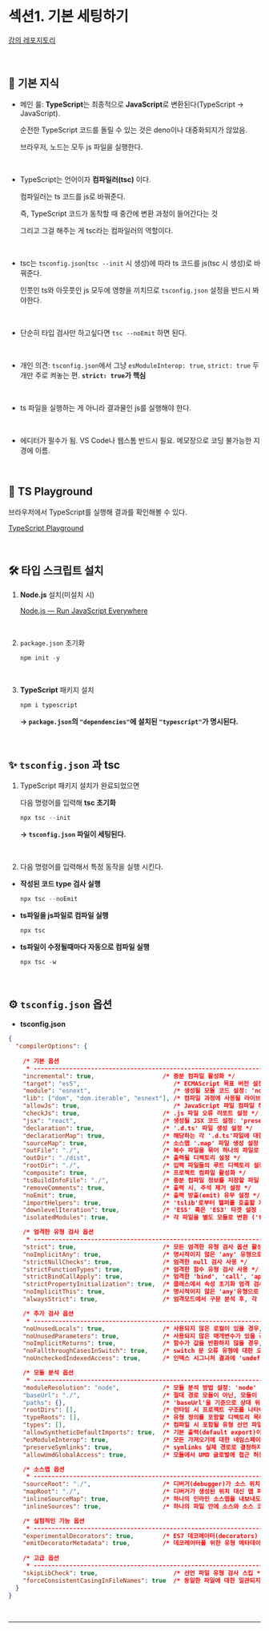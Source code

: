 # 섹션1. 기본 세팅하기

[강의 레포지토리](https://github.com/ZeroCho/ts-all-in-one?tab=readme-ov-file)

<br>

## 📝 기본 지식

- 메인 룰: **TypeScript**는 최종적으로 **JavaScript**로 변환된다(TypeScript → JavaScript).
    
    순전한 TypeScript 코드를 돌릴 수 있는 것은 deno이나 대중화되지가 않았음.
    
    브라우저, 노드는 모두 js 파일을 실행한다.

<br>

- TypeScript는 언어이자 **컴파일러(tsc)** 이다.
    
    컴파일러는 ts 코드를 js로 바꿔준다.
    
    즉, TypeScript 코드가 동작할 때 중간에 변환 과정이 들어간다는 것
    
    그리고 그걸 해주는 게 tsc라는 컴파일러의 역할이다.

<br>

- tsc는 `tsconfig.json`(`tsc --init` 시 생성)에 따라 ts 코드를 js(tsc 시 생성)로 바꿔준다.
    
    인풋인 ts와 아웃풋인 js 모두에 영향을 끼치므로 `tsconfig.json` 설정을 반드시 봐야한다.

<br>

- 단순히 타입 검사만 하고싶다면 `tsc --noEmit` 하면 된다.

<br>

- 개인 의견: `tsconfig.json`에서 그냥 `esModuleInterop: true`, `strict: true` 두 개만
    주로 켜놓는 편. **`strict: true`가 핵심**

<br>

- ts 파일을 실행하는 게 아니라 결과물인 js를 실행해야 한다.

<br>

- 에디터가 필수가 됨. VS Code나 웹스톰 반드시 필요. 메모장으로 코딩 불가능한 지경에 이름.

<br>

## 🛝 TS Playground

브라우저에서 TypeScript를 실행해 결과를 확인해볼 수 있다.

[TypeScript Playground](https://www.typescriptlang.org/play/?strictNullChecks=false&target=2#code/PTAEAEGcBcCcEsDG0ByBXANhgwgCwKaIDWkAXKAGYCGGk+AUCBNFbAOb7TkCiAygEwAGAIwBWegBNCGVvlCIA9gDsYoDArYcJASSUBVOrCVUAtvnIwEStgG569RSuig0hyKAC8oANr1QoAG9QYzNyACIAeQAjAE8wgBpQKg5yYX5QAF94v0Dg03NQMIAJfHxYKgSklNAAZnSs+gBdOwdlVXVNfB19Q08XNwA6CnglCQAKMbQASk8APhcBkLkPFbUNLV0DMqWpu0dIBQx8AY6xjo2esoHk-F2gA)

<br>

## 🛠️ 타입 스크립트 설치

1. **Node.js** 설치(미설치 시)
      
    [Node.js — Run JavaScript Everywhere](https://nodejs.org/en)

<br>

2. `package.json` 초기화  
    ```powershell
    npm init -y
    ```

<br>

3. **TypeScript** 패키지 설치  
    ```powershell
    npm i typescript
    ```  
    **→ `package.json`의 `"dependencies"`에 설치된 `"typescript"`가 명시된다.**  

<br>

## ✨ `tsconfig.json` 과 tsc

1. TypeScript 패키지 설치가 완료되었으면
    
    다음 명령어를 입력해 **tsc 초기화**
    
    ```powershell
    npx tsc --init
    ```
    
    **→ `tsconfig.json` 파일이 세팅된다.**

<br>

2. 다음 명령어를 입력해서 특정 동작을 실행 시킨다.

- **작성된 코드 type 검사 실행**

    ```powershell
    npx tsc --noEmit
    ```

- **ts파일을 js파일로 컴파일 실행**

    ```powershell
    npx tsc
    ```

- **ts파일이 수정될때마다 자동으로 컴파일 실행**

    ```powershell
    npx tsc -w
    ```

<br>

## ⚙️ `tsconfig.json` 옵션

- **tsconfig.json**

```json
{
  "compilerOptions": {
  
    /* 기본 옵션
     * ------------------------------------------------------------------------------------------------------------------------------------------------ */
    "incremental": true,                   /* 증분 컴파일 활성화 */ 
    "target": "es5",                          /* ECMAScript 목표 버전 설정: 'ES3'(기본), 'ES5', 'ES2015', 'ES2016', 'ES2017','ES2018', 'ES2019', 'ES2020', or 'ESNEXT'. */
    "module": "esnext",                       /* 생성될 모듈 코드 설정: 'none', 'commonjs', 'amd', 'system', 'umd', 'es2015', 'es2020', or 'ESNext'. */
    "lib": ["dom", "dom.iterable", "esnext"], /* 컴파일 과정에 사용될 라이브러리 파일 설정 */
    "allowJs": true,                          /* JavaScript 파일 컴파일 허용 */
    "checkJs": true,                       /* .js 파일 오류 리포트 설정 */
    "jsx": "react",                        /* 생성될 JSX 코드 설정: 'preserve', 'react-native', or 'react'. */
    "declaration": true,                   /* '.d.ts' 파일 생성 설정 */
    "declarationMap": true,                /* 해당하는 각 '.d.ts'파일에 대한 소스 맵 생성 */
    "sourceMap": true,                     /* 소스맵 '.map' 파일 생성 설정 */
    "outFile": "./",                       /* 복수 파일을 묶어 하나의 파일로 출력 설정 */
    "outDir": "./dist",                    /* 출력될 디렉토리 설정 */
    "rootDir": "./",                       /* 입력 파일들의 루트 디렉토리 설정. --outDir 옵션을 사용해 출력 디렉토리 설정이 가능 */
    "composite": true,                     /* 프로젝트 컴파일 활성화 */
    "tsBuildInfoFile": "./",               /* 증분 컴파일 정보를 저장할 파일 지정 */
    "removeComments": true,                /* 출력 시, 주석 제거 설정 */
    "noEmit": true,                        /* 출력 방출(emit) 유무 설정 */
    "importHelpers": true,                 /* 'tslib'로부터 헬퍼를 호출할 지 설정 */
    "downlevelIteration": true,            /* 'ES5' 혹은 'ES3' 타겟 설정 시 Iterables 'for-of', 'spread', 'destructuring' 완벽 지원 설정 */
    "isolatedModules": true,               /* 각 파일을 별도 모듈로 변환 ('ts.transpileModule'과 유사) */

    /* 엄격한 유형 검사 옵션
     * ------------------------------------------------------------------------------------------------------------------------------------------------ */
    "strict": true,                        /* 모든 엄격한 유형 검사 옵션 활성화 */
    "noImplicitAny": true,                 /* 명시적이지 않은 'any' 유형으로 표현식 및 선언 사용 시 오류 발생 */
    "strictNullChecks": true,              /* 엄격한 null 검사 사용 */
    "strictFunctionTypes": true,           /* 엄격한 함수 유형 검사 사용 */
    "strictBindCallApply": true,           /* 엄격한 'bind', 'call', 'apply' 함수 메서드 사용 */
    "strictPropertyInitialization": true,  /* 클래스에서 속성 초기화 엄격 검사 사용 */
    "noImplicitThis": true,                /* 명시적이지 않은 'any'유형으로 'this' 표현식 사용 시 오류 발생 */
    "alwaysStrict": true,                  /* 엄격모드에서 구문 분석 후, 각 소스 파일에 "use strict" 코드를 출력 */

    /* 추가 검사 옵션
     * ------------------------------------------------------------------------------------------------------------------------------------------------ */
    "noUnusedLocals": true,                /* 사용되지 않은 로컬이 있을 경우, 오류로 보고 */
    "noUnusedParameters": true,            /* 사용되지 않은 매개변수가 있을 경우, 오류로 보고 */
    "noImplicitReturns": true,             /* 함수가 값을 반환하지 않을 경우, 오류로 보고 */
    "noFallthroughCasesInSwitch": true,    /* switch 문 오류 유형에 대한 오류 보고 */
    "noUncheckedIndexedAccess": true,      /* 인덱스 시그니처 결과에 'undefined' 포함 */

    /* 모듈 분석 옵션
     * ------------------------------------------------------------------------------------------------------------------------------------------------ */
    "moduleResolution": "node",            /* 모듈 분석 방법 설정: 'node' (Node.js) 또는 'classic' (TypeScript pre-1.6). */
    "baseUrl": "./",                       /* 절대 경로 모듈이 아닌, 모듈이 기본적으로 위치한 디렉토리 설정 (예: './modules-name') */
    "paths": {},                           /* 'baseUrl'을 기준으로 상대 위치로 가져오기를 다시 매핑하는 항목 설정 */
    "rootDirs": [],                        /* 런타임 시 프로젝트 구조를 나타내는 로트 디렉토리 목록 */
    "typeRoots": [],                       /* 유형 정의를 포함할 디렉토리 목록 */
    "types": [],                           /* 컴파일 시 포함될 유형 선언 파일 입력 */
    "allowSyntheticDefaultImports": true,  /* 기본 출력(default export)이 없는 모듈로부터 기본 호출을 허용 (이 코드는 단지 유형 검사만 수행) */
    "esModuleInterop": true,               /* 모든 가져오기에 대한 네임스페이스 객체 생성을 통해 CommonJS와 ES 모듈 간의 상호 운용성을 제공. 'allowSyntheticDefaultImports' 암시 */
    "preserveSymlinks": true,              /* symlinks 실제 경로로 결정하지 않음 */
    "allowUmdGlobalAccess": true,          /* 모듈에서 UMD 글로벌에 접근 허용 */

    /* 소스맵 옵션
     * ------------------------------------------------------------------------------------------------------------------------------------------------ */
    "sourceRoot": "./",                    /* 디버거(debugger)가 소스 위치 대신 TypeScript 파일을 찾을 위치 설정 */
    "mapRoot": "./",                       /* 디버거가 생성된 위치 대신 맵 파일을 찾을 위치 설정 */
    "inlineSourceMap": true,               /* 하나의 인라인 소스맵을 내보내도록 설정 */
    "inlineSources": true,                 /* 하나의 파일 안에 소스와 소스 코드를 함께 내보내도록 설정. '--inlineSourceMap' 또는 '--sourceMap' 설정이 필요 */

    /* 실험적인 기능 옵션
     * ------------------------------------------------------------------------------------------------------------------------------------------------ */
    "experimentalDecorators": true,        /* ES7 데코레이터(decorators) 실험 기능 지원 설정 */
    "emitDecoratorMetadata": true,         /* 데코레이터를 위한 유형 메타데이터 방출 실험 기능 지원 설정 */
    
    /* 고급 옵션
     * ------------------------------------------------------------------------------------------------------------------------------------------------ */
    "skipLibCheck": true,                     /* 선언 파일 유형 검사 스킵 */
    "forceConsistentCasingInFileNames": true  /* 동일한 파일에 대한 일관되지 않은 케이스 참조를 허용하지 않음 */    
  }
}
```

<br>

---
